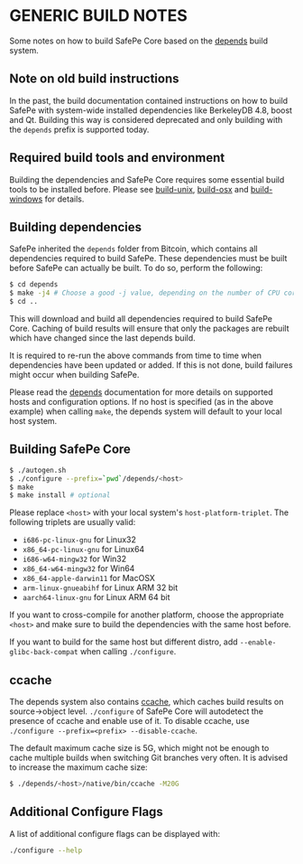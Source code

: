 GENERIC BUILD NOTES
====================
Some notes on how to build SafePe Core based on the [depends](../depends/README.md) build system.

Note on old build instructions
------------------------------
In the past, the build documentation contained instructions on how to build SafePe with system-wide installed dependencies
like BerkeleyDB 4.8, boost and Qt. Building this way is considered deprecated and only building with the `depends` prefix
is supported today.

Required build tools and environment
------------------------------------
Building the dependencies and SafePe Core requires some essential build tools to be installed before. Please see
[build-unix](build-unix.md), [build-osx](build-osx.md) and [build-windows](build-windows.md) for details.

Building dependencies
---------------------
SafePe inherited the `depends` folder from Bitcoin, which contains all dependencies required to build SafePe. These
dependencies must be built before SafePe can actually be built. To do so, perform the following:

```bash
$ cd depends
$ make -j4 # Choose a good -j value, depending on the number of CPU cores available
$ cd ..
```

This will download and build all dependencies required to build SafePe Core. Caching of build results will ensure that only
the packages are rebuilt which have changed since the last depends build.

It is required to re-run the above commands from time to time when dependencies have been updated or added. If this is
not done, build failures might occur when building SafePe.

Please read the [depends](../depends/README.md) documentation for more details on supported hosts and configuration
options. If no host is specified (as in the above example) when calling `make`, the depends system will default to your
local host system. 

Building SafePe Core
---------------------

```bash
$ ./autogen.sh
$ ./configure --prefix=`pwd`/depends/<host>
$ make
$ make install # optional
```

Please replace `<host>` with your local system's `host-platform-triplet`. The following triplets are usually valid:
- `i686-pc-linux-gnu` for Linux32
- `x86_64-pc-linux-gnu` for Linux64
- `i686-w64-mingw32` for Win32
- `x86_64-w64-mingw32` for Win64
- `x86_64-apple-darwin11` for MacOSX
- `arm-linux-gnueabihf` for Linux ARM 32 bit
- `aarch64-linux-gnu` for Linux ARM 64 bit

If you want to cross-compile for another platform, choose the appropriate `<host>` and make sure to build the
dependencies with the same host before.

If you want to build for the same host but different distro, add `--enable-glibc-back-compat` when calling `./configure`.


ccache
------
The depends system also contains [ccache](https://ccache.samba.org/), which caches build results on source->object
level. `./configure` of SafePe Core will autodetect the presence of ccache and enable use of it. To disable ccache, use
`./configure --prefix=<prefix> --disable-ccache`.

The default maximum cache size is 5G, which might not be enough to cache multiple builds when switching Git branches
very often. It is advised to increase the maximum cache size:

```bash
$ ./depends/<host>/native/bin/ccache -M20G
```

Additional Configure Flags
--------------------------
A list of additional configure flags can be displayed with:

```bash
./configure --help
```
